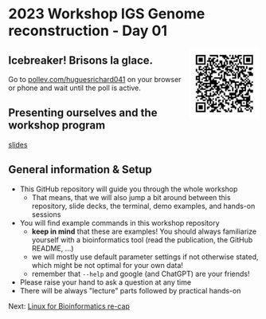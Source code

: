 # 2023 Workshop IGS Genome reconstruction - Day 01

<a href="https://pollev.com/huguesrichard041"><img align="right" width="140" height="140" src="../src/pollev.png"></a>

## Icebreaker! Brisons la glace.

Go to [pollev.com/huguesrichard041](https://pollev.com/huguesrichard041) on your browser or phone and wait until the poll is active.

## Presenting ourselves and the workshop program

[slides](https://docs.google.com/presentation/d/1iaI6PohUKIyBYmBZlLwqZQQ4Vi7_lFzfyO65PkYllzY/edit?usp=sharing)

## General information & Setup

* This GitHub repository will guide you through the whole workshop
    * That means, that we will also jump a bit around between this repository, slide decks, the terminal, demo examples, and hands-on sessions
* You will find example commands in this workshop repository
    * **keep in mind** that these are examples! You should always familiarize yourself with a bioinformatics tool (read the publication, the GitHub README, ...)
    * we will mostly use default parameter settings if not otherwise stated, which might be not optimal for your own data!
    * remember that `--help` and google (and ChatGPT) are your friends! 
* Please raise your hand to ask a question at any time
* There will be always "lecture" parts followed by practical hands-on 




Next: [Linux for Bioinformatics re-cap](linux.md)